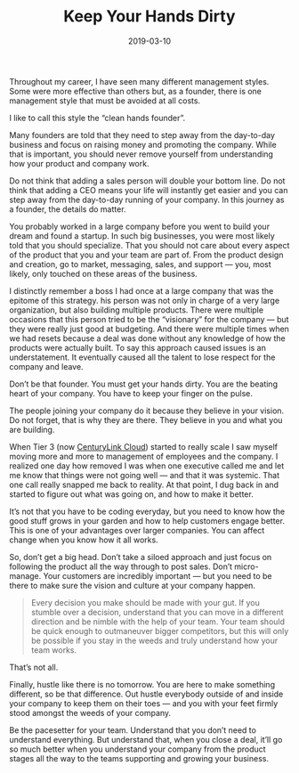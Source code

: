 ﻿---
title: 'Keep Your Hands Dirty'
tags:
- Startup
- Entrepreneurship
date: 2019-03-10
featured_image: 'keep-your-hands-1.jpeg'
---

Throughout my career, I have seen many different management styles. Some were more effective than others but, as a founder, there is one management style that must be avoided at all costs.

I like to call this style the “clean hands founder”.

Many founders are told that they need to step away from the day-to-day business and focus on raising money and promoting the company. While that is important, you should never remove yourself from understanding how your product and company work.

Do not think that adding a sales person will double your bottom line. Do not think that adding a CEO means your life will instantly get easier and you can step away from the day-to-day running of your company. In this journey as a founder, the details do matter.

You probably worked in a large company before you went to build your dream and found a startup. In such big businesses, you were most likely told that you should specialize. That you should not care about every aspect of the product that you and your team are part of. From the product design and creation, go to market, messaging, sales, and support — you, most likely, only touched on these areas of the business.

I distinctly remember a boss I had once at a large company that was the epitome of this strategy. his person was not only in charge of a very large organization, but also building multiple products. There were multiple occasions that this person tried to be the “visionary” for the company — but they were really just good at budgeting. And there were multiple times when we had resets because a deal was done without any knowledge of how the products were actually built. To say this approach caused issues is an understatement. It eventually caused all the talent to lose respect for the company and leave.

Don’t be that founder. You must get your hands dirty. You are the beating heart of your company. You have to keep your finger on the pulse.

The people joining your company do it because they believe in your vision. Do not forget, that is why they are there. They believe in you and what you are building.

When Tier 3 (now [CenturyLink Cloud](https://ctl.io/)) started to really scale I saw myself moving more and more to management of employees and the company. I realized one day how removed I was when one executive called me and let me know that things were not going well — and that it was systemic. That one call really snapped me back to reality. At that point, I dug back in and started to figure out what was going on, and how to make it better.

It’s not that you have to be coding everyday, but you need to know how the good stuff grows in your garden and how to help customers engage better. This is one of your advantages over larger companies. You can affect change when you know how it all works.

So, don’t get a big head. Don’t take a siloed approach and just focus on following the product all the way through to post sales. Don’t micro-manage. Your customers are incredibly important — but you need to be there to make sure the vision and culture at your company happen.

> Every decision you make should be made with your gut. If you stumble over a decision, understand that you can move in a different direction and be nimble with the help of your team. Your team should be quick enough to outmaneuver bigger competitors, but this will only be possible if you stay in the weeds and truly understand how your team works.

That’s not all.

Finally, hustle like there is no tomorrow. You are here to make something different, so be that difference. Out hustle everybody outside of and inside your company to keep them on their toes — and you with your feet firmly stood amongst the weeds of your company.

Be the pacesetter for your team. Understand that you don’t need to understand everything. But understand that, when you close a deal, it’ll go so much better when you understand your company from the product stages all the way to the teams supporting and growing your business.
